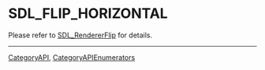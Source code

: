 # SDL_FLIP_HORIZONTAL

Please refer to [SDL_RendererFlip](SDL_RendererFlip) for details.

----
[CategoryAPI](CategoryAPI), [CategoryAPIEnumerators](CategoryAPIEnumerators)

